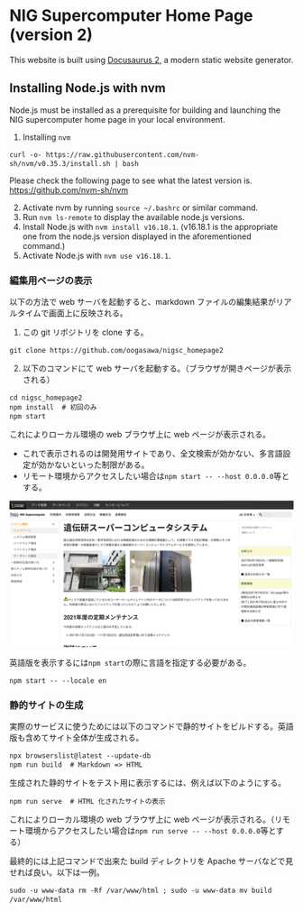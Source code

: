 # NIG Supercomputer Home Page (version 2)

This website is built using [Docusaurus 2](https://docusaurus.io/), a modern static website generator.

## Installing Node.js with nvm

Node.js must be installed as a prerequisite for building and launching the NIG supercomputer home page in your local environment.

1. Installing `nvm`

```
curl -o- https://raw.githubusercontent.com/nvm-sh/nvm/v0.35.3/install.sh | bash
```
Please check the following page to see what the latest version is. https://github.com/nvm-sh/nvm

2. Activate nvm by running `source ~/.bashrc` or similar command.
3. Run `nvm ls-remote` to display the available node.js versions.
4. Install Node.js with `nvm install v16.18.1`.  (v16.18.1 is the appropriate one from the node.js version displayed in the aforementioned command.)
5. Activate Node.js with `nvm use v16.18.1`.

### 編集用ページの表示

以下の方法で web サーバを起動すると、markdown ファイルの編集結果がリアルタイムで画面上に反映される。

1. この git リポジトリを clone する。

```
git clone https://github.com/oogasawa/nigsc_homepage2
```

2. 以下のコマンドにて web サーバを起動する。（ブラウザが開きページが表示される）

```
cd nigsc_homepage2
npm install  # 初回のみ
npm start
```

これによりローカル環境の web ブラウザ上に web ページが表示される。

- これで表示されるのは開発用サイトであり、全文検索が効かない、多言語設定が効かないといった制限がある。
- リモート環境からアクセスしたい場合は`npm start -- --host 0.0.0.0`等とする。

![](top_page.png)

英語版を表示するには`npm start`の際に言語を指定する必要がある。

```
npm start -- --locale en
```


### 静的サイトの生成

実際のサービスに使うためには以下のコマンドで静的サイトをビルドする。英語版も含めてサイト全体が生成される。

```
npx browserslist@latest --update-db
npm run build  # Markdown => HTML
```

生成された静的サイトをテスト用に表示するには、例えば以下のようにする。

```
npm run serve  # HTML 化されたサイトの表示 
```

これによりローカル環境の web ブラウザ上に web ページが表示される。（リモート環境からアクセスしたい場合は`npm run serve -- --host 0.0.0.0`等とする）


最終的には上記コマンドで出来た build ディレクトリを Apache サーバなどで見せれば良い。以下は一例。

```
sudo -u www-data rm -Rf /var/www/html ; sudo -u www-data mv build /var/www/html
```

